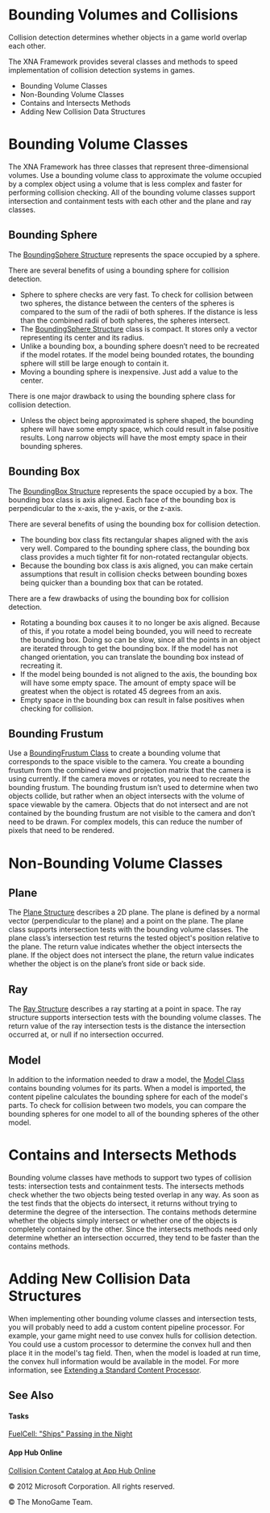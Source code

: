 
# Bounding Volumes and Collisions

Collision detection determines whether objects in a game world overlap each other.

The XNA Framework provides several classes and methods to speed implementation of collision detection systems in games.

  - Bounding Volume Classes
  - Non-Bounding Volume Classes
  - Contains and Intersects Methods
  - Adding New Collision Data Structures

# Bounding Volume Classes

The XNA Framework has three classes that represent three-dimensional volumes. Use a bounding volume class to approximate the volume occupied by a complex object using a volume that is less complex and faster for performing collision checking. All of the bounding volume classes support intersection and containment tests with each other and the plane and ray classes.

## Bounding Sphere

The [BoundingSphere Structure](bb195173.md) represents the space occupied by a sphere.

There are several benefits of using a bounding sphere for collision detection.

  - Sphere to sphere checks are very fast. To check for collision between two spheres, the distance between the centers of the spheres is compared to the sum of the radii of both spheres. If the distance is less than the combined radii of both spheres, the spheres intersect.
  - The [BoundingSphere Structure](bb195173.md) class is compact. It stores only a vector representing its center and its radius.
  - Unlike a bounding box, a bounding sphere doesn’t need to be recreated if the model rotates. If the model being bounded rotates, the bounding sphere will still be large enough to contain it.
  - Moving a bounding sphere is inexpensive. Just add a value to the center.

There is one major drawback to using the bounding sphere class for collision detection.

  - Unless the object being approximated is sphere shaped, the bounding sphere will have some empty space, which could result in false positive results. Long narrow objects will have the most empty space in their bounding spheres.

## Bounding Box

The [BoundingBox Structure](bb195161.md) represents the space occupied by a box. The bounding box class is axis aligned. Each face of the bounding box is perpendicular to the x-axis, the y-axis, or the z-axis.

There are several benefits of using the bounding box for collision detection.

  - The bounding box class fits rectangular shapes aligned with the axis very well. Compared to the bounding sphere class, the bounding box class provides a much tighter fit for non-rotated rectangular objects.
  - Because the bounding box class is axis aligned, you can make certain assumptions that result in collision checks between bounding boxes being quicker than a bounding box that can be rotated.

There are a few drawbacks of using the bounding box for collision detection.

  - Rotating a bounding box causes it to no longer be axis aligned. Because of this, if you rotate a model being bounded, you will need to recreate the bounding box. Doing so can be slow, since all the points in an object are iterated through to get the bounding box. If the model has not changed orientation, you can translate the bounding box instead of recreating it.
  - If the model being bounded is not aligned to the axis, the bounding box will have some empty space. The amount of empty space will be greatest when the object is rotated 45 degrees from an axis.
  - Empty space in the bounding box can result in false positives when checking for collision.

## Bounding Frustum

Use a [BoundingFrustum Class](bb195165.md) to create a bounding volume that corresponds to the space visible to the camera. You create a bounding frustum from the combined view and projection matrix that the camera is using currently. If the camera moves or rotates, you need to recreate the bounding frustum. The bounding frustum isn’t used to determine when two objects collide, but rather when an object intersects with the volume of space viewable by the camera. Objects that do not intersect and are not contained by the bounding frustum are not visible to the camera and don’t need to be drawn. For complex models, this can reduce the number of pixels that need to be rendered.

# Non-Bounding Volume Classes

## Plane

The [Plane Structure](bb198451.md) describes a 2D plane. The plane is defined by a normal vector (perpendicular to the plane) and a point on the plane. The plane class supports intersection tests with the bounding volume classes. The plane class’s intersection test returns the tested object's position relative to the plane. The return value indicates whether the object intersects the plane. If the object does not intersect the plane, the return value indicates whether the object is on the plane’s front side or back side.

## Ray

The [Ray Structure](bb198582.md) describes a ray starting at a point in space. The ray structure supports intersection tests with the bounding volume classes. The return value of the ray intersection tests is the distance the intersection occurred at, or null if no intersection occurred.

## Model

In addition to the information needed to draw a model, the [Model Class](bb198092.md) contains bounding volumes for its parts. When a model is imported, the content pipeline calculates the bounding sphere for each of the model's parts. To check for collision between two models, you can compare the bounding spheres for one model to all of the bounding spheres of the other model.

# Contains and Intersects Methods

Bounding volume classes have methods to support two types of collision tests: intersection tests and containment tests. The intersects methods check whether the two objects being tested overlap in any way. As soon as the test finds that the objects do intersect, it returns without trying to determine the degree of the intersection. The contains methods determine whether the objects simply intersect or whether one of the objects is completely contained by the other. Since the intersects methods need only determine whether an intersection occurred, they tend to be faster than the contains methods.

# Adding New Collision Data Structures

When implementing other bounding volume classes and intersection tests, you will probably need to add a custom content pipeline processor. For example, your game might need to use convex hulls for collision detection. You could use a custom processor to determine the convex hull and then place it in the model's tag field. Then, when the model is loaded at run time, the convex hull information would be available in the model. For more information, see [Extending a Standard Content Processor](bb447748.md).

## See Also

#### Tasks

[FuelCell: "Ships" Passing in the Night](dd254739.md)  

#### App Hub Online

[Collision Content Catalog at App Hub Online](http://go.microsoft.com/fwlink/?linkid=128869)

© 2012 Microsoft Corporation. All rights reserved.  

© The MonoGame Team.